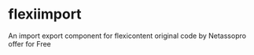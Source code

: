# flexiimport
An import export component for flexicontent original code by Netassopro offer for Free


